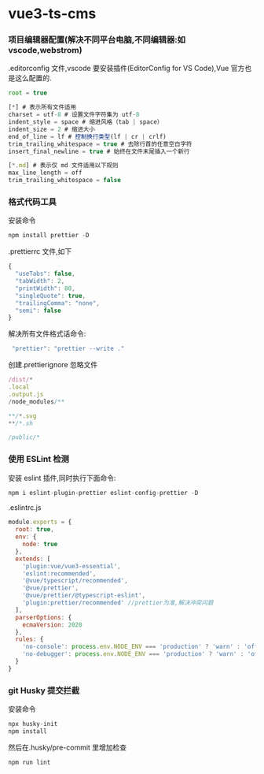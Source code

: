 # vue3-ts-cms

### 项目编辑器配置(解决不同平台电脑,不同编辑器:如 vscode,webstrom)

.editorconfig 文件,vscode 要安装插件(EditorConfig for VS Code),Vue 官方也是这么配置的.

```js
root = true

[*] # 表示所有文件适用
charset = utf-8 # 设置文件字符集为 utf-8
indent_style = space # 缩进风格（tab | space）
indent_size = 2 # 缩进大小
end_of_line = lf # 控制换行类型(lf | cr | crlf)
trim_trailing_whitespace = true # 去除行首的任意空白字符
insert_final_newline = true # 始终在文件末尾插入一个新行

[*.md] # 表示仅 md 文件适用以下规则
max_line_length = off
trim_trailing_whitespace = false
```

### 格式代码工具

安装命令

```js
npm install prettier -D
```

.prettierrc 文件,如下

```js
{
  "useTabs": false,
  "tabWidth": 2,
  "printWidth": 80,
  "singleQuote": true,
  "trailingComma": "none",
  "semi": false
}

```

解决所有文件格式话命令:

```js
 "prettier": "prettier --write ."
```

创建.prettierignore 忽略文件

```js
/dist/*
.local
.output.js
/node_modules/**

**/*.svg
**/*.sh

/public/*
```

### 使用 ESLint 检测

安装 eslint 插件,同时执行下面命令:

```js
npm i eslint-plugin-prettier eslint-config-prettier -D
```

.eslintrc.js

```js
module.exports = {
  root: true,
  env: {
    node: true
  },
  extends: [
    'plugin:vue/vue3-essential',
    'eslint:recommended',
    '@vue/typescript/recommended',
    '@vue/prettier',
    '@vue/prettier/@typescript-eslint',
    'plugin:prettier/recommended' //prettier为准,解决冲突问题
  ],
  parserOptions: {
    ecmaVersion: 2020
  },
  rules: {
    'no-console': process.env.NODE_ENV === 'production' ? 'warn' : 'off',
    'no-debugger': process.env.NODE_ENV === 'production' ? 'warn' : 'off'
  }
}
```

### git Husky 提交拦截

安装命令

```js
npx husky-init
npm install
```

然后在.husky/pre-commit 里增加检查

```js
npm run lint
```
